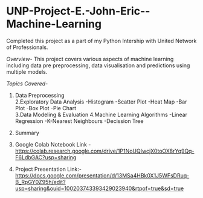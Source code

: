 # UNP-Project-E.-John-Eric--Machine-Learning
Completed this project as a part of my Python Intership with United Network of Professionals.

*Overview-* This project covers various aspects of machine learning including data pre preprocessing, data visualisation and predictions using multiple models. 

*Topics Covered-*
1. Data Preprocessing                       
2.Exploratory Data Analysis
-Histogram
-Scatter Plot
-Heat Map
-Bar Plot
-Box Plot
-Pie Chart         
3.Data Modeling & Evaluation
4.Machine Learning Algorithms
-Linear Regression
-K-Nearest Neighbours
-Decission Tree
5. Summary

6. Google Colab Notebook Link - https://colab.research.google.com/drive/1P1NoUQIwcjX0toOX8rYq9Qq-F6LdbGAC?usp=sharing
7. Project Presentation Link:- https://docs.google.com/presentation/d/13MSa4HBk0X1J5WFsDRuq-B_RpGY0Z95h/edit?usp=sharing&ouid=100203743393429023940&rtpof=true&sd=true
